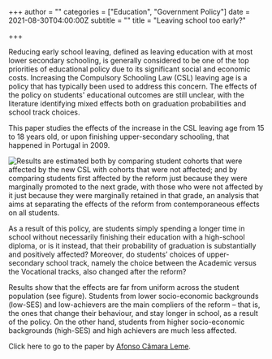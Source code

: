 +++
author = ""
categories = ["Education", "Government Policy"]
date = 2021-08-30T04:00:00Z
subtitle = ""
title = "Leaving school too early?"

+++

Reducing early school leaving, defined as leaving education with at most lower secondary schooling, is generally considered to be one of the top priorities of educational policy due to its significant social and economic costs. Increasing the Compulsory Schooling Law (CSL) leaving age is a policy that has typically been used to address this concern. The effects of the policy on students' educational outcomes are still unclear, with the literature identifying mixed effects both on graduation probabilities and school track choices.

This paper studies the effects of the increase in the CSL leaving age from 15 to 18 years old, or upon finishing upper-secondary schooling, that happened in Portugal in 2009.

![](https://ucarecdn.com/1d4ac946-f091-442d-8b05-ff9a871f0206/ "Results are estimated both by comparing student cohorts that were affected by the new CSL with cohorts that were not affected; and by comparing students first affected by the reform just because they were marginally promoted to the next grade, with those who were not affected by it just because they were marginally retained in that grade, an analysis that aims at separating the effects of the reform from contemporaneous effects on all students.")

As a result of this policy, are students simply spending a longer time in school without necessarily finishing their education with a high-school diploma, or is it instead, that their probability of graduation is substantially and positively affected? Moreover, do students’ choices of upper-secondary school track, namely the choice between the Academic versus the Vocational tracks, also changed after the reform?

Results show that the effects are far from uniform across the student population (see figure). Students from lower socio-economic backgrounds (low-SES) and low-achievers are the main compliers of the reform – that is, the ones that change their behaviour, and stay longer in school, as a result of the policy. On the other hand, students from higher socio-economic backgrounds (high-SES) and high achievers are much less affected.

Click here to go to the paper by [Afonso Câmara Leme](https://economicsofeducation.com/wp-content/uploads/2021/07/145.pdf).
